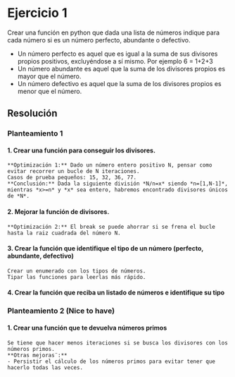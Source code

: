 
# Ejercicio 1

Crear una función en python que dada una lista de números indique para cada número si es un número perfecto, abundante o defectivo.
- Un número perfecto es aquel que es igual a la suma de sus divisores propios positivos, excluyéndose a sí mismo. Por ejemplo 6 = 1+2+3
- Un número abundante es aquel que la suma de los divisores propios es mayor que el número.
- Un número defectivo es aquel que la suma de los divisores propios es menor que el número.

## Resolución

### Planteamiento 1

#### 1. Crear una función para conseguir los divisores.
```
**Optimización 1:** Dado un número entero positivo N, pensar como evitar recorrer un bucle de N iteraciones.
Casos de prueba pequeños: 15, 32, 36, 77.
**Conclusión:** Dada la siguiente división *N/n=x* siendo *n=[1,N-1]*, mientras *x>=n* y *x* sea entero, habremos encontrado divisores únicos de *N*.
```
#### 2. Mejorar la función de divisores.
```
**Optimización 2:** El break se puede ahorrar si se frena el bucle hasta la raiz cuadrada del número N.
```
#### 3. Crear la función que identifique el tipo de un número (perfecto, abundante, defectivo)
```
Crear un enumerado con los tipos de números.
Tipar las funciones para leerlas más rápido.
```
#### 4. Crear la función que reciba un listado de números e identifique su tipo


### Planteamiento 2 (Nice to have)

#### 1. Crear una función que te devuelva números primos
```
Se tiene que hacer menos iteraciones si se busca los divisores con los números primos.
**Otras mejoras¨:**
- Persistir el cálculo de los números primos para evitar tener que hacerlo todas las veces.
```